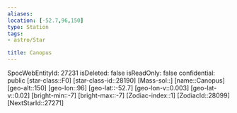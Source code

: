 ```yaml
---
aliases: 
location: [-52.7,96,150]
type: Station
tags:
- astro/Star

title: Canopus
---
```

SpocWebEntityId: 27231
isDeleted: false
isReadOnly: false
confidential: public
[star-class::F0]
[star-class-id::28190]
[Mass-sol::]
[name::Canopus]
[geo-alt::150]
[geo-lon::96]
[geo-lat::-52.7]
[geo-lon-v::0.003]
[geo-lat-v::0.02]
[bright-min::-7]
[bright-max::-7]
[Zodiac-index::1]
[ZodiacId::28099]
[NextStarId::27271]



